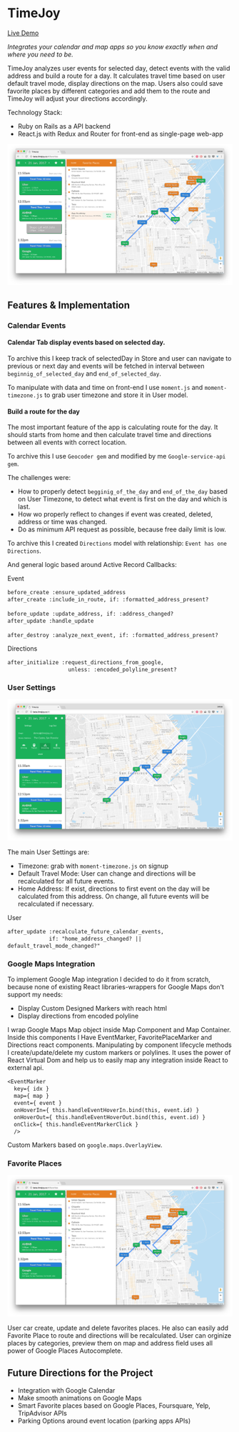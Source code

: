 # TimeJoy

[Live Demo][timejoy]

[timejoy]: http://beta.timejoy.co/


_Integrates your calendar and map apps so you know exactly when and where you need to be._

TimeJoy analyzes user events for selected day, detect events with the valid address and build a route for a day. It calculates travel time based on user default travel mode, display directions on the map. Users also could save favorite places by different categories and add them to the route and TimeJoy will adjust your directions accordingly.

Technology Stack:
- Ruby on Rails as a API backend
- React.js with Redux and Router for front-end as single-page web-app

![favorites](docs/screenshots/timejoy.png)


## Features & Implementation

### Calendar Events
#### Calendar Tab display events based on selected day.
To archive this I keep track of selectedDay in Store and user can navigate to previous or next day and events will be fetched in interval between `beginnig_of_selected_day` and `end_of_selected_day`.

To manipulate with data and time on front-end I use `moment.js` and `moment-timezone.js` to grab user timezone and store it in User model.

#### Build a route for the day
The most important feature of the app is calculating route for the day.
It should starts from home and then calculate travel time and directions between all events with correct location.

To archive this I use `Geocoder gem` and modified by me `Google-service-api gem`.

The challenges were:
  - How to properly detect `begginig_of_the_day` and `end_of_the_day` based on User Timezone, to detect what event is first on the day and which is last.
  - How wo properly reflect to changes if event was created, deleted, address or time was changed.
  - Do as minimum API request as possible, because free daily limit is low.

To archive this I created `Directions` model with relationship: `Event has one Directions`.

And general logic based around Active Record Callbacks:

Event
```
before_create :ensure_updated_address
after_create :include_in_route, if: :formatted_address_present?

before_update :update_address, if: :address_changed?
after_update :handle_update

after_destroy :analyze_next_event, if: :formatted_address_present?
```

Directions
```
after_initialize :request_directions_from_google,
                   unless: :encoded_polyline_present?
```

### User Settings

![settings](docs/screenshots/settings.png)

The main User Settings are:
  - Timezone: grab with `moment-timezone.js` on signup
  - Default Travel Mode: User can change and directions will be recalculated for all future events.
  - Home Address: If exist, directions to first event on the day will be calculated from this address. On change, all future events will be recalculated if necessary.

User
```
after_update :recalculate_future_calendar_events,
             if: "home_address_changed? || default_travel_mode_changed?"
```
### Google Maps Integration

To implement Google Map integration I decided to do it from scratch, because none of existing React libraries-wrappers for Google Maps don't support my needs:
  - Display Custom Designed Markers with reach html
  - Display directions from encoded polyline

I wrap Google Maps Map object inside Map Component and Map Container.
Inside this components I Have EventMarker, FavoritePlaceMarker and Directions react components. Manipulating by component lifecycle methods I create/update/delete my custom markers or polylines. It uses the power of React Virtual Dom and help us to easily map any integration inside React to external api.
```
<EventMarker
  key={ idx }
  map={ map }
  event={ event }
  onHoverIn={ this.handleEventHoverIn.bind(this, event.id) }
  onHoverOut={ this.handleEventHoverOut.bind(this, event.id) }
  onClick={ this.handleEventMarkerClick }
  />
```
Custom Markers based on `google.maps.OverlayView`.

### Favorite Places

![favorites](docs/screenshots/favorites.png)

User car create, update and delete favorites places.
He also can easily add Favorite Place to route and directions will be recalculated.
User can orginize places by categories, preview them on map and address field uses all power of Google Places Autocomplete.

## Future Directions for the Project

- Integration with Google Calendar
- Make smooth animations on Google Maps
- Smart Favorite places based on Google Places, Foursquare, Yelp, TripAdvisor APIs
- Parking Options around event location (parking apps APIs)
